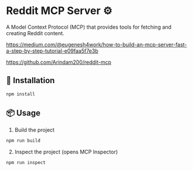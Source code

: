 # Reddit MCP Server ⚙️

A Model Context Protocol (MCP) that provides tools for fetching and creating Reddit content.

https://medium.com/@eugenesh4work/how-to-build-an-mcp-server-fast-a-step-by-step-tutorial-e09faa5f7e3b

https://github.com/Arindam200/reddit-mcp

## 🔌 Installation

```bash
npm install
```

## 📦 Usage

1. Build the project

```bash
npm run build
```

2. Inspect the project (opens MCP Inspector)

```bash
npm run inspect
```
